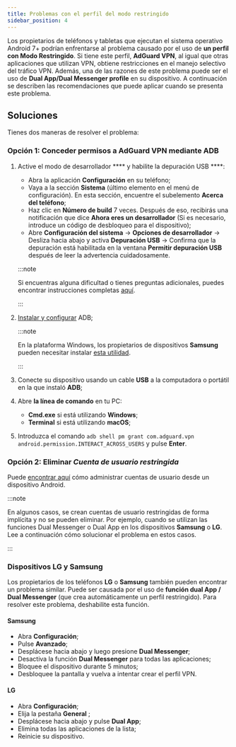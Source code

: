 ```yaml
---
title: Problemas con el perfil del modo restringido
sidebar_position: 4
---
```


Los propietarios de teléfonos y tabletas que ejecutan el sistema operativo Android 7+ podrían enfrentarse al problema causado por el uso de **un perfil con Modo Restringido**. Si tiene este perfil, **AdGuard VPN**, al igual que otras aplicaciones que utilizan VPN, obtiene restricciones en el manejo selectivo del tráfico VPN. Además, una de las razones de este problema puede ser el uso de **Dual App/Dual Messenger profile** en su dispositivo. A continuación se describen las recomendaciones que puede aplicar cuando se presenta este problema.

## Soluciones

Tienes dos maneras de resolver el problema:

### Opción 1: Conceder permisos a AdGuard VPN mediante ADB

1. Active el modo de desarrollador **** y habilite la depuración USB ****:

    - Abra la aplicación **Configuración** en su teléfono;
    - Vaya a la sección **Sistema** (último elemento en el menú de configuración). En esta sección, encuentre el subelemento **Acerca del teléfono**;
    - Haz clic en **Número de build** 7 veces. Después de eso, recibirás una notificación que dice **Ahora eres un desarrollador** (Si es necesario, introduce un código de desbloqueo para el dispositivo);
    - Abre **Configuración del sistema** → **Opciones de desarrollador** → Desliza hacia abajo y activa **Depuración USB** → Confirma que la depuración está habilitada en la ventana **Permitir depuración USB** después de leer la advertencia cuidadosamente.

    :::note

    Si encuentras alguna dificultad o tienes preguntas adicionales, puedes encontrar instrucciones completas [aquí](https://developer.android.com/studio/debug/dev-options).

    :::

1. [Instalar y configurar](https://www.xda-developers.com/install-adb-windows-macos-linux/) ADB;

    :::note

    En la plataforma Windows, los propietarios de dispositivos **Samsung** pueden necesitar instalar [esta utilidad](https://developer.samsung.com/mobile/android-usb-driver.html).

    :::

1. Conecte su dispositivo usando un cable **USB** a la computadora o portátil en la que instaló **ADB**;

1. Abre **la línea de comando** en tu PC:

    - **Cmd.exe** si está utilizando **Windows**;
    - **Terminal** si está utilizando **macOS**;

1. Introduzca el comando `adb shell pm grant com.adguard.vpn android.permission.INTERACT_ACROSS_USERS` y pulse **Enter**.

### Opción 2: Eliminar *Cuenta de usuario restringida*

Puede [encontrar aquí](https://support.google.com/a/answer/6223444?hl=en) cómo administrar cuentas de usuario desde un dispositivo Android.

:::note

En algunos casos, se crean cuentas de usuario restringidas de forma implícita y no se pueden eliminar. Por ejemplo, cuando se utilizan las funciones Dual Messenger o Dual App en los dispositivos **Samsung** o **LG**. Lee a continuación cómo solucionar el problema en estos casos.

:::

### Dispositivos LG y Samsung

Los propietarios de los teléfonos **LG** o **Samsung** también pueden encontrar un problema similar. Puede ser causada por el uso de **función dual App / Dual Messenger** (que crea automáticamente un perfil restringido). Para resolver este problema, deshabilite esta función.

#### Samsung

- Abra **Сonfiguración**;
- Pulse **Avanzado**;
- Desplácese hacia abajo y luego presione **Dual Messenger**;
- Desactiva la función **Dual Messenger** para todas las aplicaciones;
- Bloquee el dispositivo durante 5 minutos;
- Desbloquee la pantalla y vuelva a intentar crear el perfil VPN.

#### LG

- Abra **Сonfiguración**;
- Elija la pestaña **General** ;
- Desplácese hacia abajo y pulse **Dual App**;
- Elimina todas las aplicaciones de la lista;
- Reinicie su dispositivo.
